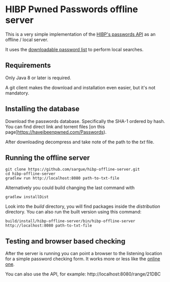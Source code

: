 # HIBP Pwned Passwords offline server

This is a very simple implementation of the
[HIBP's passwords API](https://haveibeenpwned.com/API/v2#PwnedPasswords)
as an offline / local server.

It uses the [downloadable password list](https://haveibeenpwned.com/Passwords)
to perform local searches.

## Requirements

Only Java 8 or later is required.

A git client makes the download and installation even easier, but it's
not mandatory.

## Installing the database

Download the passwords database. Specifically the SHA-1 ordered by hash.
You can find direct link and torrent files
[on this page]https://haveibeenpwned.com/Passwords).

After downloading decompress and take note of the path to the *txt* file.

## Running the offline server


    git clone https://github.com/sargue/hibp-offline-server.git
    cd hibp-offline-server
    gradlew run http://localhost:8080 path-to-txt-file

Alternatively you could build changing the last command with

    gradlew installDist

Look into the *build* directory, you will find packages inside the
*distribution* directory. You can also run the built version using
this command:

    build/install/hibp-offline-server/bin/hibp-offline-server http://localhost:8080 path-to-txt-file

## Testing and browser based checking

After the server is running you can point a browser to the listening
location for a simple password checking form. It works more or less
like the [online one](https://haveibeenpwned.com/Passwords).

You can also use the API, for example: http://localhost:8080/range/21DBC
